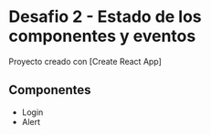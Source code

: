 # Desafio 2 - Estado de los componentes y eventos

Proyecto creado con [Create React App]

## Componentes ##
- Login
- Alert
